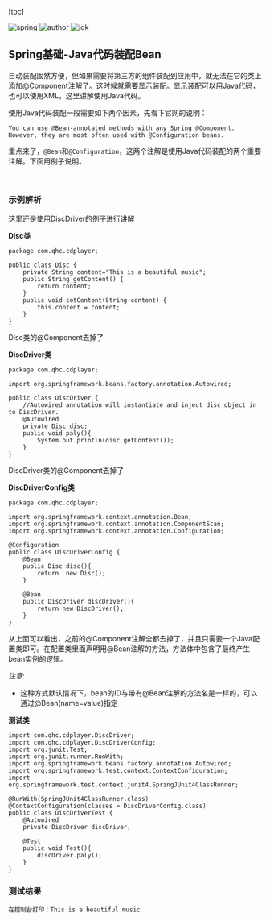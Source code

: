 [toc]

![spring](https://img.shields.io/badge/spring-5.1.3.RELEASE-brightgreen.svg)     ![author](https://img.shields.io/badge/author-quhaichuan-orange.svg)     ![jdk](https://img.shields.io/badge/jdk->=1.8-blue.svg)

## **Spring基础-Java代码装配Bean**

自动装配固然方便，但如果需要将第三方的组件装配到应用中，就无法在它的类上添加@Component注解了。这时候就需要显示装配。显示装配可以用Java代码，也可以使用XML，这里讲解使用Java代码。

使用Java代码装配一般需要如下两个因素，先看下官网的说明：

```
You can use @Bean-annotated methods with any Spring @Component. However, they are most often used with @Configuration beans.
```

重点来了，`@Bean`和`@Configuration`，这两个注解是使用Java代码装配的两个重要注解。下面用例子说明。

<br/>

### 示例解析

这里还是使用DiscDriver的例子进行讲解

**Disc类**

```
package com.qhc.cdplayer;

public class Disc {
    private String content="This is a beautiful music";
    public String getContent() {
        return content;
    }
    public void setContent(String content) {
        this.content = content;
    }
}

```

Disc类的@Component去掉了

**DiscDriver类**

```
package com.qhc.cdplayer;

import org.springframework.beans.factory.annotation.Autowired;

public class DiscDriver {
    //Autowired annotation will instantiate and inject disc object in to DiscDriver.
    @Autowired
    private Disc disc;
    public void paly(){
        System.out.println(disc.getContent());
    }
}

```

DiscDriver类的@Component去掉了

**DiscDriverConfig类**

```
package com.qhc.cdplayer;

import org.springframework.context.annotation.Bean;
import org.springframework.context.annotation.ComponentScan;
import org.springframework.context.annotation.Configuration;

@Configuration
public class DiscDriverConfig {
    @Bean
    public Disc disc(){
        return  new Disc();
    }

    @Bean
    public DiscDriver discDriver(){
        return new DiscDriver();
    }
}

```

从上面可以看出，之前的@Component注解全都去掉了，并且只需要一个Java配置类即可。在配置类里面声明用@Bean注解的方法，方法体中包含了最终产生bean实例的逻辑。

*注意*:

- 这种方式默认情况下，bean的ID与带有@Bean注解的方法名是一样的，可以通过@Bean(name=value)指定

**测试类**

```
import com.qhc.cdplayer.DiscDriver;
import com.qhc.cdplayer.DiscDriverConfig;
import org.junit.Test;
import org.junit.runner.RunWith;
import org.springframework.beans.factory.annotation.Autowired;
import org.springframework.test.context.ContextConfiguration;
import org.springframework.test.context.junit4.SpringJUnit4ClassRunner;

@RunWith(SpringJUnit4ClassRunner.class)
@ContextConfiguration(classes = DiscDriverConfig.class)
public class DiscDriverTest {
    @Autowired
    private DiscDriver discDriver;

    @Test
    public void Test(){
        discDriver.paly();
    }
}

```

### 测试结果

```
在控制台打印：This is a beautiful music
```






